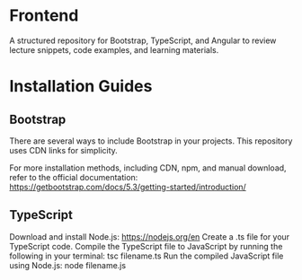 # Frontend
A structured repository for Bootstrap, TypeScript, and Angular to review lecture snippets, code examples, and learning materials.

# Installation Guides
## Bootstrap

There are several ways to include Bootstrap in your projects. This repository uses CDN links for simplicity.

For more installation methods, including CDN, npm, and manual download, refer to the official documentation:
https://getbootstrap.com/docs/5.3/getting-started/introduction/

## TypeScript
Download and install Node.js: https://nodejs.org/en
Create a .ts file for your TypeScript code.
Compile the TypeScript file to JavaScript by running the following in your terminal:
tsc filename.ts
Run the compiled JavaScript file using Node.js:
node filename.js